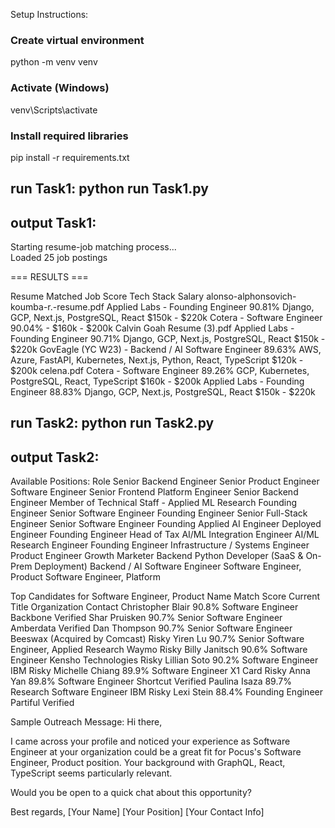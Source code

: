 Setup Instructions:

### Create virtual environment
python -m venv venv

### Activate (Windows)
venv\Scripts\activate

### Install required libraries
pip install -r requirements.txt

## run Task1: python run Task1.py
## output Task1: 
Starting resume-job matching process...                         
Loaded 25 job postings                                          
                                                                
=== RESULTS ===


Resume	Matched Job	Score	Tech Stack	Salary
alonso-alphonsovich-koumba-r.-resume.pdf	Applied Labs - Founding Engineer	90.81%	Django, GCP, Next.js, PostgreSQL, React	$150k - $220k
Cotera - Software Engineer	90.04%	-	$160k - $200k
Calvin Goah Resume (3).pdf	Applied Labs - Founding Engineer	90.71%	Django, GCP, Next.js, PostgreSQL, React	$150k - $220k
GovEagle (YC W23) - Backend / AI Software Engineer	89.63%	AWS, Azure, FastAPI, Kubernetes, Next.js, Python, React, TypeScript	$120k - $200k
celena.pdf	Cotera - Software Engineer	89.26%	GCP, Kubernetes, PostgreSQL, React, TypeScript	$160k - $200k
Applied Labs - Founding Engineer	88.83%	Django, GCP, Next.js, PostgreSQL, React	$150k - $220k



## run Task2: python run Task2.py
## output Task2:

Available Positions:
                                                Role
                             Senior Backend Engineer
                             Senior Product Engineer
                                   Software Engineer
                   Senior Frontend Platform Engineer
                             Senior Backend Engineer
     Member of Technical Staff - Applied ML Research
                                   Founding Engineer
                            Senior Software Engineer
                                   Founding Engineer
                          Senior Full-Stack Engineer
                            Senior Software Engineer
                        Founding Applied AI Engineer
                                   Deployed Engineer
                                   Founding Engineer
                                         Head of Tax
                          AI/ML Integration Engineer
                             AI/ML Research Engineer
                                   Founding Engineer
                   Infrastructure / Systems Engineer
                                    Product Engineer
                                     Growth Marketer
Backend Python Developer (SaaS & On-Prem Deployment)
                      Backend / AI Software Engineer
                          Software Engineer, Product
                         Software Engineer, Platform

Top Candidates for Software Engineer, Product
Name	Match Score	Current Title	Organization	Contact
Christopher Blair	90.8%	Software Engineer	Backbone	Verified
Shar Pruisken	90.7%	Senior Software Engineer	Amberdata	Verified
Dan Thompson	90.7%	Senior Software Engineer	Beeswax (Acquired by Comcast)	Risky
Yiren Lu	90.7%	Senior Software Engineer, Applied Research	Waymo	Risky
Billy Janitsch	90.6%	Software Engineer	Kensho Technologies	Risky
Lillian Soto	90.2%	Software Engineer	IBM	Risky
Michelle Chiang	89.9%	Software Engineer	X1 Card	Risky
Anna Yan	89.8%	Software Engineer	Shortcut	Verified
Paulina Isaza	89.7%	Research Software Engineer	IBM	Risky
Lexi Stein	88.4%	Founding Engineer	Partiful	Verified


Sample Outreach Message:
Hi there,

I came across your profile and noticed your experience as Software Engineer at your organization could be a great fit for Pocus's Software Engineer, Product position. Your background with GraphQL, React, TypeScript seems particularly relevant.   

Would you be open to a quick chat about this opportunity?

Best regards,
[Your Name]
[Your Position]
[Your Contact Info]
